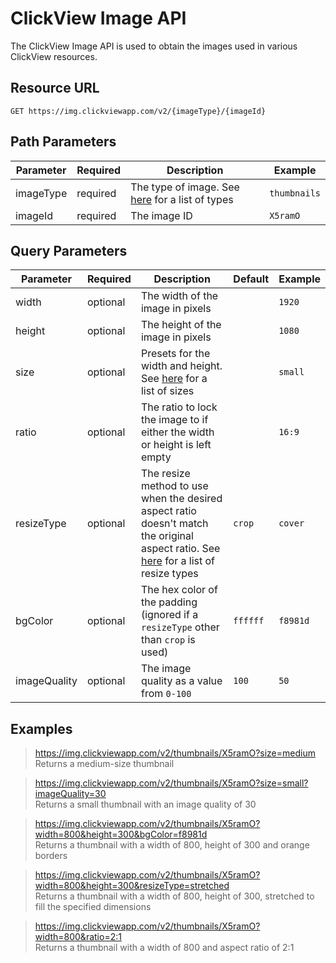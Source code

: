 # ClickView Image API

The ClickView Image API is used to obtain the images used in various ClickView resources.

## Resource URL
```http
GET https://img.clickviewapp.com/v2/{imageType}/{imageId}
```
 
## Path Parameters
| Parameter | Required | Description | Example |
| --------- | -------- |------------ | ------- |
| imageType | required | The type of image. See [here](image_types.md) for a list of types | `thumbnails` |
| imageId | required | The image ID | `X5ramO` |

## Query Parameters

| Parameter | Required | Description | Default | Example |
| --------- | -------- |------------ | ------- | ------- |
| width | optional | The width of the image in pixels | | `1920` |
| height | optional | The height of the image in pixels | | `1080` |
| size | optional | Presets for the width and height. See [here](image_types.md) for a list of sizes | | `small` |
| ratio | optional | The ratio to lock the image to if either the width or height is left empty | | `16:9` | 
| resizeType | optional | The resize method to use when the desired aspect ratio doesn't match the original aspect ratio. See [here](resize_types.md) for a list of resize types | `crop` | `cover` |
| bgColor | optional | The hex color of the padding (ignored if a `resizeType` other than `crop` is used) | `ffffff` | `f8981d` |
| imageQuality | optional | The image quality as a value from `0-100` | `100` | `50` |

## Examples

> https://img.clickviewapp.com/v2/thumbnails/X5ramO?size=medium   
> Returns a medium-size thumbnail

> https://img.clickviewapp.com/v2/thumbnails/X5ramO?size=small?imageQuality=30  
> Returns a small thumbnail with an image quality of 30  

> https://img.clickviewapp.com/v2/thumbnails/X5ramO?width=800&height=300&bgColor=f8981d  
> Returns a thumbnail with a width of 800, height of 300 and orange borders   

> https://img.clickviewapp.com/v2/thumbnails/X5ramO?width=800&height=300&resizeType=stretched  
> Returns a thumbnail with a width of 800, height of 300, stretched to fill the specified dimensions

> https://img.clickviewapp.com/v2/thumbnails/X5ramO?width=800&ratio=2:1  
> Returns a thumbnail with a width of 800 and aspect ratio of 2:1   